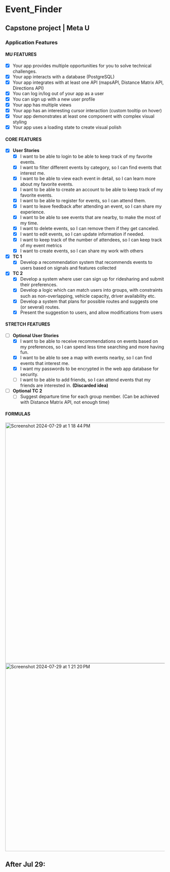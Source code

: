 # Event_Finder

## Capstone project | Meta U

### Application Features

#### MU FEATURES
- [X] Your app provides multiple opportunities for you to solve technical challenges.
- [X] Your app interacts with a database (PostgreSQL)
- [X] Your app integrates with at least one API (mapsAPI, Distance Matrix API, Directions API)
- [X] You can log in/log out of your app as a user
- [X] You can sign up with a new user profile
- [X] Your app has multiple views
- [X] Your app has an interesting cursor interaction (custom tooltip on hover)
- [X] Your app demonstrates at least one component with complex visual styling
- [X] Your app uses a loading state to create visual polish

#### CORE FEATURES

- [X] **User Stories**
  - [X] I want to be able to login to be able to keep track of my favorite events.
  - [X] I want to filter different events by category, so I can find events that interest me.
  - [X] I want to be able to view each event in detail, so I can learn more about my favorite events.
  - [X] I want to be able to create an account to be able to keep track of my favorite events.
  - [X] I want to be able to register for events, so I can attend them.
  - [X] I want to leave feedback after attending an event, so I can share my experience.
  - [X] I want to be able to see events that are nearby,  to make the most of my time. 
  - [X] I want to delete events, so I can remove them if they get canceled.
  - [X] I want to edit events, so I can update information if needed.
  - [X] I want to keep track of the number of attendees, so I can keep track of my event metrics
  - [X] I want to create events, so I can share my work with others

- [X] **TC 1**
  - [X] Develop a recommendation system that recommends events to users based on signals and features collected
        
- [X] **TC 2**
  - [X] Develop a system where user can sign up for ridesharing and submit their preferences.
  - [X] Develop a logic which can match users into groups, with constraints such as non-overlapping, vehicle capacity, driver availability etc.
  - [X] Develop a system that plans for possible routes and suggests one (or several) routes.
  - [X] Present the suggestion to users, and allow modifications from users
     
#### STRETCH FEATURES

- [ ] **Optional User Stories**
  - [X] I want to be able to receive recommendations on events based on my preferences, so I can spend less time searching and more having fun.
  - [X] I want to be able to see a map with events nearby, so I can find events that interest me.
  - [X] I want my passwords to be encrypted in the web app database for security.
  - [ ] I want to be able to add friends, so I can attend events that my friends are interested in. **(Discarded idea)**

- [ ] **Optional TC 2**
  - [ ] Suggest departure time for each group member. (Can be achieved with Distance Matrix API, not enough time)

#### FORMULAS
<img width="762" alt="Screenshot 2024-07-29 at 1 18 44 PM" src="https://github.com/user-attachments/assets/398d0529-82e9-4adf-a8e0-d3a39376178d">
<img width="595" alt="Screenshot 2024-07-29 at 1 21 20 PM" src="https://github.com/user-attachments/assets/d2bf1d91-1eb4-49d2-9592-761b705d71cf">

     
## After Jul 29:
